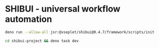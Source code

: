 # SHIBUI - universal workflow automation

```sh
deno run --allow-all jsr:@vseplet/shibui@0.4.7/framework/scripts/init
```

```sh
cd shibui-project && deno task dev
```
